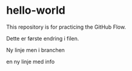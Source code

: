 # hello-world
This repository is for practicing the GitHub Flow.

Dette er første endring i filen. 


Ny linje men i branchen

en ny linje med info
